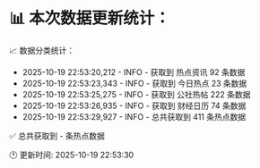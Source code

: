 📊 本次数据更新统计：
==========================

📈 数据分类统计：
- 2025-10-19 22:53:20,212 - INFO - 获取到 热点资讯 92 条数据
- 2025-10-19 22:53:23,343 - INFO - 获取到 今日热点 23 条数据
- 2025-10-19 22:53:25,275 - INFO - 获取到 公社热帖 222 条数据
- 2025-10-19 22:53:26,935 - INFO - 获取到 财经日历 74 条数据
- 2025-10-19 22:53:29,927 - INFO - 总共获取到 411 条热点数据

✅ 总共获取到 - 条热点数据

🕐 更新时间: 2025-10-19 22:53:30
